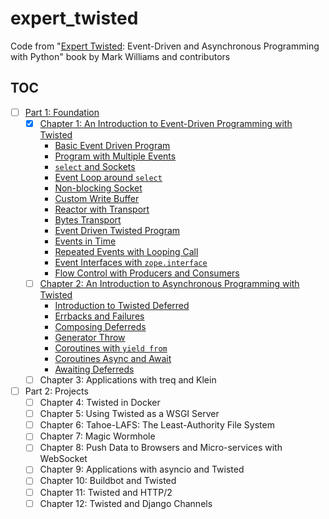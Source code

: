 # expert_twisted

Code from "[Expert Twisted][1]: Event-Driven and Asynchronous Programming with
Python" book by Mark Williams and contributors

## TOC

- [ ] [Part 1: Foundation](src/part_01/)
    - [x] [Chapter 1: An Introduction to Event-Driven Programming with Twisted](src/part_01/chapter_01/)
        - [Basic Event Driven Program](src/part_01/chapter_01/basic_event_drive_program.py)
        - [Program with Multiple Events](src/part_01/chapter_01/program_with_multiple_events.py)
        - [`select` and Sockets](src/part_01/chapter_01/select_and_sockets.py)
        - [Event Loop around `select`](src/part_01/chapter_01/event_loop_around_select.py)
        - [Non-blocking Socket](src/part_01/chapter_01/non_blocking_socket.py)
        - [Custom Write Buffer](src/part_01/chapter_01/custom_write_buffer.py)
        - [Reactor with Transport](src/part_01/chapter_01/reactor_with_transport.py)
        - [Bytes Transport](src/part_01/chapter_01/bytes_transport.py)
        - [Event Driven Twisted Program](src/part_01/chapter_01/event_driven_twisted_program.py)
        - [Events in Time](src/part_01/chapter_01/events_in_time.py)
        - [Repeated Events with Looping Call](src/part_01/chapter_01/repeated_events_with_looping_call.py)
        - [Event Interfaces with `zope.interface`](src/part_01/chapter_01/event_interfaces_with_zope_interface.py)
        - [Flow Control with Producers and Consumers](src/part_01/chapter_01/flow_control_with_producers_and_consumers.py)
    - [ ] [Chapter 2: An Introduction to Asynchronous Programming with Twisted](src/part_01/chapter_02/)
        - [Introduction to Twisted Deferred](src/part_01/chapter_02/introduction_to_deferred.py)
        - [Errbacks and Failures](src/part_01/chapter_02/errbacks_and_failures.py)
        - [Composing Deferreds](src/part_01/chapter_02/composing_deferreds.py)
        - [Generator Throw](src/part_01/chapter_02/generator_throw.py)
        - [Coroutines with `yield from`](src/part_01/chapter_02/coroutines_with_yield_from.py)
        - [Coroutines Async and Await](src/part_01/chapter_02/coroutines_async_and_await.py)
        - [Awaiting Deferreds](src/part_01/chapter_02/awaiting_deferreds.py)
    - [ ] Chapter 3: Applications with treq and Klein
- [ ] Part 2: Projects
    - [ ] Chapter 4: Twisted in Docker
    - [ ] Chapter 5: Using Twisted as a WSGI Server
    - [ ] Chapter 6: Tahoe-LAFS: The Least-Authority File System
    - [ ] Chapter 7: Magic Wormhole
    - [ ] Chapter 8: Push Data to Browsers and Micro-services with WebSocket
    - [ ] Chapter 9: Applications with asyncio and Twisted
    - [ ] Chapter 10: Buildbot and Twisted
    - [ ] Chapter 11: Twisted and HTTP/2
    - [ ] Chapter 12: Twisted and Django Channels

[1]: https://www.goodreads.com/book/show/40167833-expert-twisted